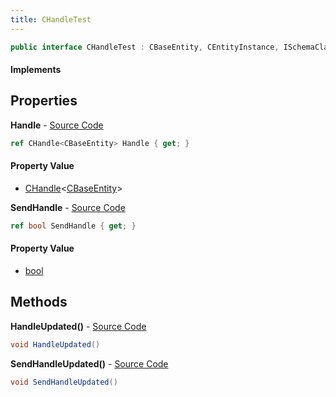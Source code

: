 ```yaml
---
title: CHandleTest
---
```


```csharp
public interface CHandleTest : CBaseEntity, CEntityInstance, ISchemaClass<CEntityInstance>, ISchemaClass<CBaseEntity>, ISchemaClass<CHandleTest>, ISchemaField, ISchemaClass, INativeHandle
```

#### Implements

## Properties

**Handle** - [Source Code](https://github.com/swiftly-solution/swiftlys2/blob/main/managed/src/SwiftlyS2.Generated/Schemas/Interfaces/CHandleTest.cs#L16)

```csharp
ref CHandle<CBaseEntity> Handle { get; }
```

#### Property Value

- [CHandle](/docs/api/shared/natives/chandle-1)<[CBaseEntity](/docs/api/shared/schemadefinitions/cbaseentity)>

**SendHandle** - [Source Code](https://github.com/swiftly-solution/swiftlys2/blob/main/managed/src/SwiftlyS2.Generated/Schemas/Interfaces/CHandleTest.cs#L18)

```csharp
ref bool SendHandle { get; }
```

#### Property Value

- [bool](https://learn.microsoft.com/dotnet/api/system.boolean)

## Methods

**HandleUpdated()** - [Source Code](https://github.com/swiftly-solution/swiftlys2/blob/main/managed/src/SwiftlyS2.Generated/Schemas/Interfaces/CHandleTest.cs#L20)

```csharp
void HandleUpdated()
```

**SendHandleUpdated()** - [Source Code](https://github.com/swiftly-solution/swiftlys2/blob/main/managed/src/SwiftlyS2.Generated/Schemas/Interfaces/CHandleTest.cs#L21)

```csharp
void SendHandleUpdated()
```

